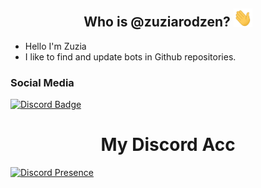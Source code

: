 <h2 align="center">Who is @zuziarodzen? <img src="https://github.com/YadneshKhode/Hi.gif/blob/main/Hi.gif" width="30px"> </h2>

- Hello I'm Zuzia
- I like to find and update bots in Github repositories.

<h3> Social Media </h3>

[![Discord Badge](https://img.shields.io/badge/ridvan.veli.0%20-171515.svg?&amp;style=for-the-badge&amp;logo=instagram&amp;logoColor=purple)](https://www.instagram.com/ridvan.veli.0/)

<h1 align="center"> My Discord Acc </h1>

[![Discord Presence](https://lanyard.cnrad.dev/api/890626326350946364)](https://discord.com/users/890626326350946364)
